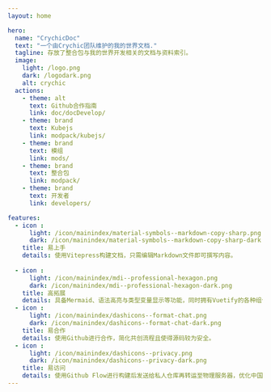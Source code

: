 ```yaml
---
layout: home

hero:
  name: "CrychicDoc"
  text: "一个由Crychic团队维护的我的世界文档."
  tagline: 存放了整合包与我的世界开发相关的文档与资料索引。
  image:
    light: /logo.png
    dark: /logodark.png
    alt: crychic
  actions:
    - theme: alt
      text: Github合作指南
      link: doc/docDevelop/
    - theme: brand
      text: Kubejs
      link: modpack/kubejs/
    - theme: brand
      text: 模组
      link: mods/
    - theme: brand
      text: 整合包
      link: modpack/
    - theme: brand
      text: 开发者
      link: developers/

features:
  - icon : 
      light: /icon/mainindex/material-symbols--markdown-copy-sharp.png
      dark: /icon/mainindex/material-symbols--markdown-copy-sharp-dark.png
    title: 易上手
    details: 使用Vitepress构建文档，只需编辑Markdown文件即可撰写内容。
  
  - icon : 
      light: /icon/mainindex/mdi--professional-hexagon.png
      dark: /icon/mainindex/mdi--professional-hexagon-dark.png
    title: 高拓展
    details: 具备Mermaid、语法高亮与类型变量显示等功能，同时拥有Vuetify的各种组件，帮助丰富分享内容的可读性与专业性。
  - icon : 
      light: /icon/mainindex/dashicons--format-chat.png
      dark: /icon/mainindex/dashicons--format-chat-dark.png
    title: 易合作
    details: 使用Github进行合作，简化共创流程且使得源码较为安全。
  - icon : 
      light: /icon/mainindex/dashicons--privacy.png
      dark: /icon/mainindex/dashicons--privacy-dark.png
    title: 易访问
    details: 使用Github Flow进行构建后发送给私人仓库再转运至物理服务器，优化中国用户的访问速度同时保证了网页的稳定性，而海外用户也有CloudFlare的CDN加速保障流畅使用。
---
```

<index />
<script setup>
import index from './index.vue'
</script>